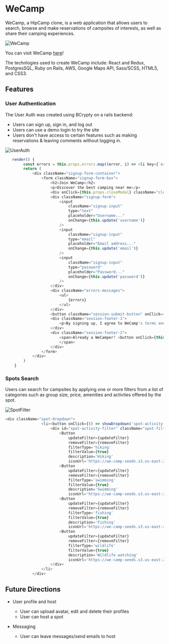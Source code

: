 # WeCamp

WeCamp, a HipCamp clone, is a web application that allows users to search, browse and make reservations of campsites of interests, as well as share their camping experiences.

![WeCamp](https://we-camp-seeds.s3.us-east-2.amazonaws.com/1.png)

You can visit WeCamp [here](https://we--camp.herokuapp.com/#/)!

The technlogies used to create WeCamp include: React and Redux, PostgresSQL, Ruby on Rails, AWS, Google Maps API, Sass/SCSS, HTML5, and CSS3.

## Features
### User Authentication

The User Auth was created using BCrypty on a rails backend:
* Users can sign up, sign in, and log out
* Users can use a demo login to try the site
* Users don't have access to certain features such as making reservations & leaving comments without logging in.

![UserAuth](https://we-camp-seeds.s3.us-east-2.amazonaws.com/2.png)

```Javascript
   render() {
        const errors = this.props.errors.map((error, i) => <li key={`error-${i}`}>{error}</li>)
        return (
            <div className="signup-form-container">
                <form className="signup-form-box">
                    <h2>Join WeCamp</h2>
                    <p>Discover the best camping near me</p>
                    <div onClick={this.props.closeModal} className="close-x">&times;</div>
                    <div className="signup-form">
                        <input
                            className="signup-input" 
                            type="text"
                            placeholder="Username..."
                            onChange={this.update('username')}
                        />
                        <input
                            className="signup-input"
                            type="email"
                            placeholder="Email address..."
                            onChange={this.update('email')}
                        />
                        <input
                            className="signup-input"
                            type="password"
                            placeholder="Password..."
                            onChange={this.update('password')}
                        />
                    </div>
                    <div className="errors-messages">
                        <ul>
                            {errors}
                        </ul>
                    </div>
                    <button className="session-submit-button" onClick={this.handleSubmit}>Join WeCamp</button>
                    <div className="session-footer-1">
                        <p>By signing up, I agree to WeCamp's terms and privacy policy.</p>
                    </div>
                    <div className="session-footer-2">
                        <span>Already a WeCamper? <button onClick={this.props.openModal}>Log in!</button>
                        </span>
                    </div>
                </form>
            </div>
        )
    }
```
### Spots Search

Users can search for campsites by applying one or more filters from a list of categories such as group size, price, amenities and activties offered by the spot.

![SpotFilter](https://we-camp-seeds.s3.us-east-2.amazonaws.com/3.png)

```Javascript
<div className="spot-dropdown">
                <li><button onClick={() => showDropdown('spot-activity-filter')} className="dropbtn" >Activities</button>
                    <div id="spot-activity-filter" className="spot-filter-items">
                        <Button
                            updateFilter={updateFilter}
                            removeFilter={removeFilter}
                            filterType='hiking'
                            filterValue={true}
                            description='Hiking'
                            iconUrl='https://we-camp-seeds.s3.us-east-2.amazonaws.com/hiking.png' />
                        <Button
                            updateFilter={updateFilter}
                            removeFilter={removeFilter}
                            filterType='swimming'
                            filterValue={true}
                            description='Swimming'
                            iconUrl='https://we-camp-seeds.s3.us-east-2.amazonaws.com/swimming.png' />
                        <Button
                            updateFilter={updateFilter}
                            removeFilter={removeFilter}
                            filterType='fishing'
                            filterValue={true}
                            description='Fishing'
                            iconUrl='https://we-camp-seeds.s3.us-east-2.amazonaws.com/fishing.png' />
                        <Button
                            updateFilter={updateFilter}
                            removeFilter={removeFilter}
                            filterType='wildlife'
                            filterValue={true}
                            description='Wildlife watching'
                            iconUrl='https://we-camp-seeds.s3.us-east-2.amazonaws.com/dove.png' />
                    </div>
                </li>
            </div>
```
## Future Directions

* User profile and host
  * User can upload avatar, edit and delete their profiles
  * User can host a spot

* Messaging
  * User can leave messages/send emails to host
